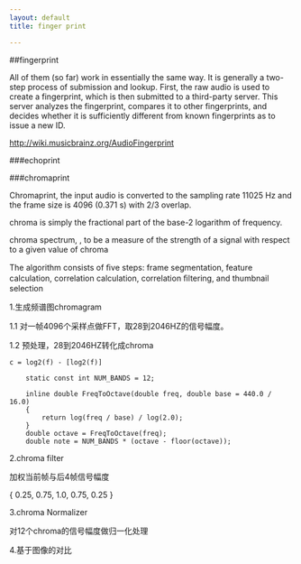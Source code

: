 ```yaml
---
layout: default
title: finger print

---
```

##fingerprint


All of them (so far) work in essentially the same way. It is generally a two-step process of submission and lookup. First, the raw audio is used to create a fingerprint, which is then submitted to a third-party server. This server analyzes the fingerprint, compares it to other fingerprints, and decides whether it is sufficiently different from known fingerprints as to issue a new ID.


http://wiki.musicbrainz.org/AudioFingerprint

###echoprint

###chromaprint

Chromaprint, the input audio is converted to the sampling rate 11025 Hz and the frame size is 4096 (0.371 s) with 2/3 overlap.

chroma is simply the fractional part of the base-2 logarithm of frequency.

chroma spectrum, , to be a measure of the
strength of a signal with respect to a given value of chroma

The algorithm consists of ﬁve steps: frame segmentation, feature calculation, correlation calculation, correlation ﬁltering, and thumbnail selection

1.生成频谱图chromagram

1.1	对一帧4096个采样点做FFT，取28到2046HZ的信号幅度。

1.2	预处理，28到2046HZ转化成chroma

    c = log2(f) - [log2(f)]
	
		static const int NUM_BANDS = 12;

		inline double FreqToOctave(double freq, double base = 440.0 / 16.0)
		{
			return log(freq / base) / log(2.0);
		}
		double octave = FreqToOctave(freq);
		double note = NUM_BANDS * (octave - floor(octave)); 

		
2.chroma filter

加权当前帧与后4帧信号幅度

 { 0.25, 0.75, 1.0, 0.75, 0.25 }

3.chroma Normalizer

对12个chroma的信号幅度做归一化处理

4.基于图像的对比
